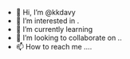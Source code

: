 - 👋 Hi, I’m @kkdavy 
- 👀 I’m interested in .
- 🌱 I’m currently learning 
- 💞️ I’m looking to collaborate on ..
- 📫 How to reach me ....

<!---
kkdavy/kkdavy is a ✨ special ✨ repository because its `README.md` (this file) appears on your GitHub profile.
You can click the Preview link to take a look at your changes.
--->
